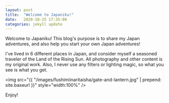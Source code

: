 ```yaml
---
layout: post
title:  "Welcome to Japaniku!"
date:   2020-10-25 17:35:00
categories: jekyll update
---
```


Welcome to Japaniku! This blog's purpose is to share my Japan adventures, and also help you start your own Japan adventures!

I've lived in 6 different places in Japan, and consider myself a seasoned traveler of the Land of the Rising Sun. All photography and other content is my original work. Also, I never use any filters or lighting magic, so what you see is what you get.

<img src="{{ "/images/fushimiinaritaisha/gate-and-lantern.jpg" | prepend: site.baseurl }}" style="width:100%" />

Enjoy!

